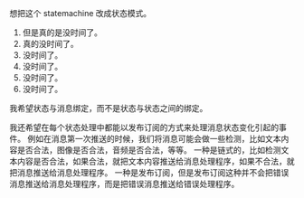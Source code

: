 想把这个 statemachine 改成状态模式。

1. 但是真的是没时间了。
2. 真的没时间了。
3. 没时间了。
4. 没时间了。
5. 没时间了。
6. 没时间了。

我希望状态与消息绑定，而不是状态与状态之间的绑定。

我还希望在每个状态处理中都能以发布订阅的方式来处理消息状态变化引起的事件。
例如在消息第一次推送的时候，我们将消息可能会做一些检测，比如文本内容是否合法，图像是否合法，音频是否合法，等等。
一种是链式的，比如检测文本内容是否合法，如果合法，就把文本内容推送给消息处理程序，如果不合法，就把消息推送给消息处理程序。
一种是发布订阅，但是发布订阅这种并不会把错误消息推送给消息处理程序，而是把错误消息推送给错误处理程序。
